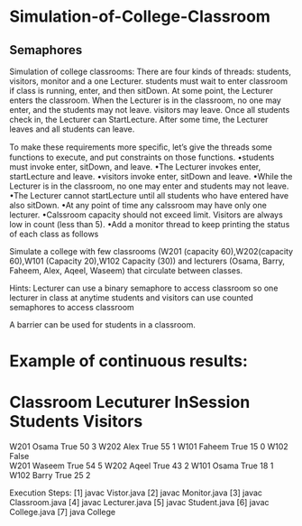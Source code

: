 # Simulation-of-College-Classroom
## Semaphores

Simulation of college classrooms: There are four kinds of threads: students, visitors, monitor and a one Lecturer. students must wait to enter classroom if class is running, enter, and then sitDown. At some point, the Lecturer enters the classroom.
When the Lecturer is in the classroom, no one may enter, and the students may not leave. visitors may leave.
Once all students check in, the Lecturer can StartLecture. After some time, the Lecturer leaves and all students can leave.


To make these requirements more speciﬁc, let’s give the threads some functions to execute, and
put constraints on those functions.
•students must invoke enter, sitDown, and leave.
•The Lecturer invokes enter, startLecture and leave.
•visitors invoke enter, sitDown and leave.
•While the Lecturer is in the classroom, no one may enter and students may not leave.
•The Lecturer cannot startLecture until all students who have entered have also sitDown.
•At any point of time any calssroom may have only one lecturer.
•Calssroom capacity should not exceed limit. Visitors are always low in count (less than 5).
•Add a monitor thread to keep printing the status of each class as follows




Simulate a college with few classrooms
(W201 (capacity 60),W202(capacity 60),W101 (Capacity 20),W102 Capacity (30))
and lecturers (Osama, Barry, Faheem, Alex, Aqeel, Waseem) that circulate between classes.


Hints:
Lecturer can use a binary semaphore to access classroom so one lecturer in class at anytime students and visitors can use counted semaphores to access classroom

A barrier can be used for students in a classroom.


Example of continuous results:
==================================================================================
Classroom	Lecuturer	InSession	Students	Visitors
==================================================================================

W201	Osama	True	50	3
W202	Alex	True	55	1
W101	Faheem	True	15	0
W102		False		
W201	Waseem	True	54	5
W202	Aqeel	True	43	2
W101	Osama	True	18	1
W102	Barry	True	25	2


Execution Steps:
[1] javac Vistor.java
[2] javac Monitor.java
[3] javac Classroom.java
[4] javac Lecturer.java
[5] javac Student.java
[6] javac College.java
[7] java College
